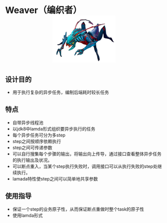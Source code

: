 
# Weaver（编织者）<div align=center><img width="200" height="150" src="weaver.png"/></div>
## 设计目的
- 用于执行复杂的异步任务，编制后端耗时较长任务
## 特点
- 自带异步线程池
- 以jdk8中lamda形式组织要异步执行的任务
- 每个异步任务可分为多step
- step之间按顺序依赖执行
- step之间可传递参数
- 可以自行搜集每个步骤的输出，将输出向上传导，通过接口查看整体异步任务的执行输出及状况。
- 可以断点重入，当某个step执行失败时，调用接口可以从执行失败的step处继续执行。
- lamada特性使step之间可以简单地共享参数
## 使用指导
- 保证一个step的业务原子性，从而保证断点重做时整个task的原子性
- 使用lamda形式
